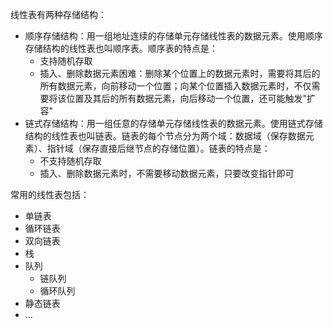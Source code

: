 线性表有两种存储结构：

* 顺序存储结构：用一组地址连续的存储单元存储线性表的数据元素。使用顺序存储结构的线性表也叫顺序表。顺序表的特点是：
  * 支持随机存取
  * 插入、删除数据元素困难：删除某个位置上的数据元素时，需要将其后的所有数据元素，向前移动一个位置；向某个位置插入数据元素时，不仅需要将该位置及其后的所有数据元素，向后移动一个位置，还可能触发"扩容"
* 链式存储结构：用一组任意的存储单元存储线性表的数据元素。使用链式存储结构的线性表也叫链表。链表的每个节点分为两个域：数据域（保存数据元素）、指针域（保存直接后继节点的存储位置）。链表的特点是：
  * 不支持随机存取
  * 插入、删除数据元素时，不需要移动数据元素，只要改变指针即可

常用的线性表包括：

* 单链表
* 循环链表
* 双向链表
* 栈
* 队列
  * 链队列
  * 循环队列
* 静态链表  
* ...
